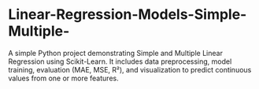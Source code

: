 # Linear-Regression-Models-Simple-Multiple-
A simple Python project demonstrating Simple and Multiple Linear Regression using Scikit-Learn. It includes data preprocessing, model training, evaluation (MAE, MSE, R²), and visualization to predict continuous values from one or more features. 
